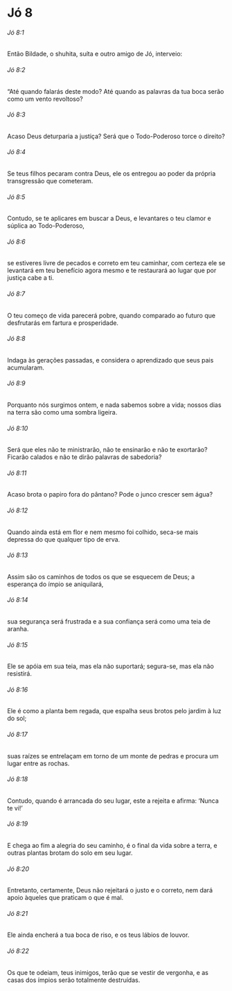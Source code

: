# Jó 8

###### Jó 8:1

Então Bildade, o shuhita, suíta e outro amigo de Jó, interveio:

###### Jó 8:2

“Até quando falarás deste modo? Até quando as palavras da tua boca serão como um vento revoltoso?

###### Jó 8:3

Acaso Deus deturparia a justiça? Será que o Todo-Poderoso torce o direito?

###### Jó 8:4

Se teus filhos pecaram contra Deus, ele os entregou ao poder da própria transgressão que cometeram.

###### Jó 8:5

Contudo, se te aplicares em buscar a Deus, e levantares o teu clamor e súplica ao Todo-Poderoso,

###### Jó 8:6

se estiveres livre de pecados e correto em teu caminhar, com certeza ele se levantará em teu benefício agora mesmo e te restaurará ao lugar que por justiça cabe a ti.

###### Jó 8:7

O teu começo de vida parecerá pobre, quando comparado ao futuro que desfrutarás em fartura e prosperidade.

###### Jó 8:8

Indaga às gerações passadas, e considera o aprendizado que seus pais acumularam.

###### Jó 8:9

Porquanto nós surgimos ontem, e nada sabemos sobre a vida; nossos dias na terra são como uma sombra ligeira.

###### Jó 8:10

Será que eles não te ministrarão, não te ensinarão e não te exortarão? Ficarão calados e não te dirão palavras de sabedoria?

###### Jó 8:11

Acaso brota o papiro fora do pântano? Pode o junco crescer sem água?

###### Jó 8:12

Quando ainda está em flor e nem mesmo foi colhido, seca-se mais depressa do que qualquer tipo de erva.

###### Jó 8:13

Assim são os caminhos de todos os que se esquecem de Deus; a esperança do ímpio se aniquilará,

###### Jó 8:14

sua segurança será frustrada e a sua confiança será como uma teia de aranha.

###### Jó 8:15

Ele se apóia em sua teia, mas ela não suportará; segura-se, mas ela não resistirá.

###### Jó 8:16

Ele é como a planta bem regada, que espalha seus brotos pelo jardim à luz do sol;

###### Jó 8:17

suas raízes se entrelaçam em torno de um monte de pedras e procura um lugar entre as rochas.

###### Jó 8:18

Contudo, quando é arrancada do seu lugar, este a rejeita e afirma: ‘Nunca te vi!’

###### Jó 8:19

E chega ao fim a alegria do seu caminho, é o final da vida sobre a terra, e outras plantas brotam do solo em seu lugar.

###### Jó 8:20

Entretanto, certamente, Deus não rejeitará o justo e o correto, nem dará apoio àqueles que praticam o que é mal.

###### Jó 8:21

Ele ainda encherá a tua boca de riso, e os teus lábios de louvor.

###### Jó 8:22

Os que te odeiam, teus inimigos, terão que se vestir de vergonha, e as casas dos ímpios serão totalmente destruídas.

